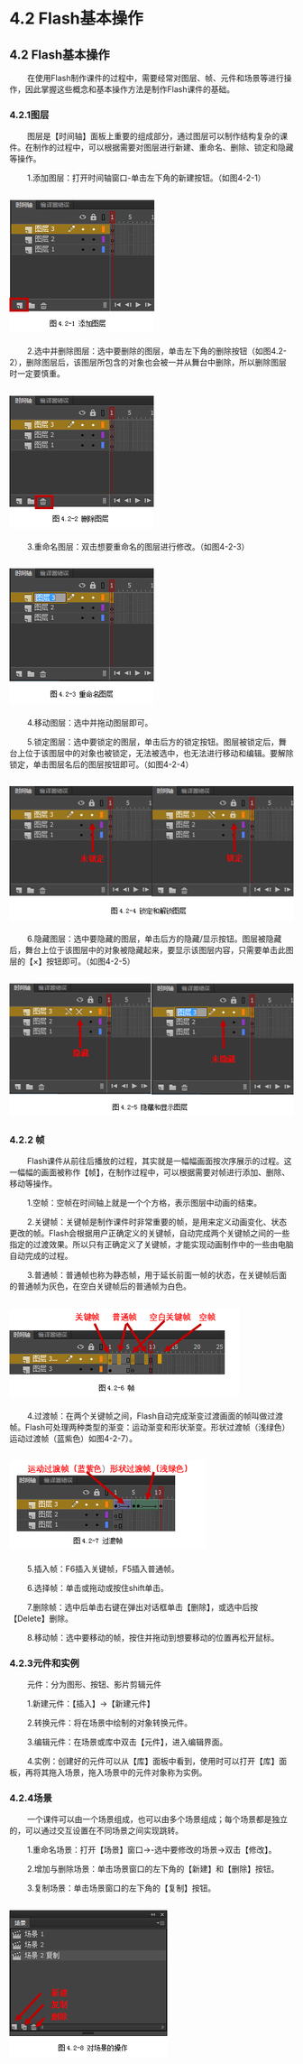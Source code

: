 # 4.2 Flash基本操作

## 4.2 Flash基本操作

        在使用Flash制作课件的过程中，需要经常对图层、帧、元件和场景等进行操作，因此掌握这些概念和基本操作方法是制作Flash课件的基础。

### 4.2.1图层

        图层是【时间轴】面板上重要的组成部分，通过图层可以制作结构复杂的课件。在制作的过程中，可以根据需要对图层进行新建、重命名、删除、锁定和隐藏等操作。

        1.添加图层：打开时间轴窗口-单击左下角的新建按钮。（如图4-2-1）

## ![](../.gitbook/assets/4-2-1.png)

        2.选中并删除图层：选中要删除的图层，单击左下角的删除按钮（如图4.2-2），删除图层后，该图层所包含的对象也会被一并从舞台中删除，所以删除图层时一定要慎重。

## ![](../.gitbook/assets/4-2-2.png)

        3.重命名图层：双击想要重命名的图层进行修改。（如图4-2-3）

## ![](../.gitbook/assets/4-2-3.png)

        4.移动图层：选中并拖动图层即可。

        5.锁定图层：选中要锁定的图层，单击后方的锁定按钮。图层被锁定后，舞台上位于该图层中的对象也被锁定，无法被选中，也无法进行移动和编辑。要解除锁定，单击图层名后的图层按钮即可。（如图4-2-4）

## ![](../.gitbook/assets/4-2-4.png)

        6.隐藏图层：选中要隐藏的图层，单击后方的隐藏/显示按钮。图层被隐藏后，舞台上位于该图层中的对象被隐藏起来，要显示该图层内容，只需要单击此图层的【×】按钮即可。（如图4-2-5）

## ![](../.gitbook/assets/4-2-5.png)

### 4.2.2 帧

        Flash课件从前往后播放的过程，其实就是一幅幅画面按次序展示的过程。这一幅幅的画面被称作【帧】，在制作过程中，可以根据需要对帧进行添加、删除、移动等操作。

        1.空帧：空帧在时间轴上就是一个个方格，表示图层中动画的结束。

        2.关键帧：关键帧是制作课件时非常重要的帧，是用来定义动画变化、状态更改的帧。Flash会根据用户正确定义的关键帧，自动完成两个关键帧之间的一些指定的过渡效果。所以只有正确定义了关键帧，才能实现动画制作中的一些由电脑自动完成的过程。

        3.普通帧：普通帧也称为静态帧，用于延长前面一帧的状态，在关键帧后面的普通帧为灰色，在空白关键帧后的普通帧为白色。

## ![](../.gitbook/assets/4-2-6.png)

        4.过渡帧：在两个关键帧之间，Flash自动完成渐变过渡画面的帧叫做过渡帧。Flash可处理两种类型的渐变：运动渐变和形状渐变。形状过渡帧（浅绿色）运动过渡帧（蓝紫色）如图4-2-7）。

## ![](../.gitbook/assets/4-2-7.png)

        5.插入帧：F6插入关键帧，F5插入普通帧。

        6.选择帧：单击或拖动或按住shift单击。

        7.删除帧：选中后单击右键在弹出对话框单击【删除】，或选中后按【Delete】删除。

        8.移动帧：选中要移动的帧，按住并拖动到想要移动的位置再松开鼠标。

### 4.2.3元件和实例

        元件：分为图形、按钮、影片剪辑元件

        1.新建元件：【插入】→【新建元件】

        2.转换元件：将在场景中绘制的对象转换元件。

        3.编辑元件：在场景或库中双击【元件】，进入编辑界面。

        4.实例：创建好的元件可以从【库】面板中看到，使用时可以打开【库】面板，再将其拖入场景，拖入场景中的元件对象称为实例。

### 4.2.4场景

        一个课件可以由一个场景组成，也可以由多个场景组成；每个场景都是独立的，可以通过交互设置在不同场景之间实现跳转。

        1.重命名场景：打开【场景】窗口→-选中要修改的场景→双击【修改】。

        2.增加与删除场景：单击场景窗口的左下角的【新建】和【删除】按钮。

        3.复制场景：单击场景窗口的左下角的【复制】按钮。

## ![](../.gitbook/assets/4-2-8.png)

